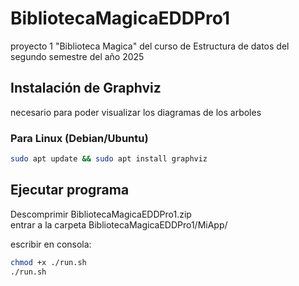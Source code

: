 # BibliotecaMagicaEDDPro1
proyecto 1 "Biblioteca Magica" del curso de Estructura de datos del segundo semestre del año 2025

## Instalación de Graphviz
necesario para poder visualizar los diagramas de los arboles  

### Para Linux (Debian/Ubuntu)
```bash
sudo apt update && sudo apt install graphviz
```

## Ejecutar programa
Descomprimir BibliotecaMagicaEDDPro1.zip  
entrar a la carpeta BibliotecaMagicaEDDPro1/MiApp/  

escribir en consola:  

```bash
chmod +x ./run.sh  
./run.sh  
```
